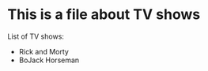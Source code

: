 This is a file about TV shows
============================

List of TV shows:
* Rick and Morty
* BoJack Horseman
